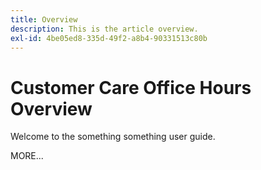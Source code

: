 ```yaml
---
title: Overview
description: This is the article overview.
exl-id: 4be05ed8-335d-49f2-a8b4-90331513c80b
---
```

# Customer Care Office Hours Overview

Welcome to the something something user guide.

MORE...

<!--
This is the landing page of the user guide. It should be the first list item in the TOC.md file.

See other user landing pages to get ideas.
-->
